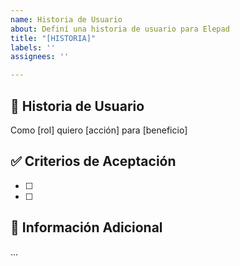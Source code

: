 ```yaml
---
name: Historia de Usuario
about: Definí una historia de usuario para Elepad
title: "[HISTORIA]"
labels: ''
assignees: ''

---
```


## 🎯 Historia de Usuario

Como [rol] quiero [acción] para [beneficio]

## ✅ Criterios de Aceptación

- [ ]
- [ ]

## 💭 Información Adicional

...
